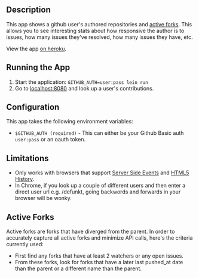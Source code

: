 ## Description

This app shows a github user's authored repositories and [active
forks](#active-forks). This allows you to see interesting stats about
how responsive the author is to issues, how many issues they've
resolved, how many issues they have, etc.

View the app [on heroku](https://github-authors.herokuapp.com).

## Running the App

1. Start the application: `GITHUB_AUTH=user:pass lein run`
2. Go to [localhost:8080](http://localhost:8080/) and look up a user's contributions.

## Configuration

This app takes the following environment variables:
* `$GITHUB_AUTH (required)` - This can either be your Github Basic auth
  `user:pass` or an oauth token.

## Limitations

* Only works with browsers that support [Server Side Events](http://caniuse.com/#feat=eventsource) and [HTML5 History](http://caniuse.com/#feat=history).
* In Chrome, if you look up a couple of different users and then enter
  a direct user url e.g. /defunkt, going backwords and forwards in
  your browser will be wonky.

## Active Forks

Active forks are forks that have diverged from the parent. In order to
accurately capture all active forks and minimize API calls, here's the
criteria currently used:

* First find any forks that have at least 2 watchers or any open
  issues.
* From these forks, look for forks that have a later last pushed_at
  date than the parent or a different name than the parent.
